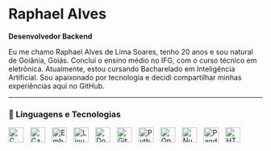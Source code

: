 # Raphael Alves

**Desenvolvedor Backend**

Eu me chamo Raphael Alves de Lima Soares, tenho 20 anos e sou natural de Goiânia, Goiás. Concluí o ensino médio no IFG, com o curso técnico em eletrônica. Atualmente, estou cursando Bacharelado em Inteligência Artificial. Sou apaixonado por tecnologia e decidi compartilhar minhas experiências aqui no GitHub.

---

### 🤖 Linguagens e Tecnologias


<img
    align="left" 
    alt="C" 
    title="C"
    width="30px" 
    style="padding-right: 10px;"
    src="https://cdn.jsdelivr.net/gh/devicons/devicon@latest/icons/c/c-original.svg" 
/>

<img
    align="left" 
    alt="C++" 
    title="C++"
    width="30px" 
    style="padding-right: 10px;"
    src="https://cdn.jsdelivr.net/gh/devicons/devicon@latest/icons/cplusplus/cplusplus-original.svg" 
/>

<img
    align="left" 
    alt="Embedded C" 
    title="Embedded C"
    width="30px" 
    style="padding-right: 10px;"
    src="https://cdn.jsdelivr.net/gh/devicons/devicon@latest/icons/embeddedc/embeddedc-original.svg" 
/>

<img
    align="left" 
    alt="Linux" 
    title="Linux"
    width="30px" 
    style="padding-right: 10px;"
    src="https://cdn.jsdelivr.net/gh/devicons/devicon@latest/icons/linux/linux-original.svg"
/>
          
<img
    align="left" 
    alt="Docker" 
    title="Docker"
    width="30px" 
    style="padding-right: 10px;"
    src="https://cdn.jsdelivr.net/gh/devicons/devicon@latest/icons/docker/docker-original-wordmark.svg"
/>

<img 
    align="left" 
    alt="Git" 
    title="Git"
    width="30px" 
    style="padding-right: 10px;" 
    src="https://cdn.jsdelivr.net/gh/devicons/devicon@latest/icons/git/git-original.svg" 
/>
<img 
    align="left" 
    alt="Python" 
    title="Python"
    width="30px" 
    style="padding-right: 10px;" 
    src="https://cdn.jsdelivr.net/gh/devicons/devicon@latest/icons/python/python-original.svg" 
/>

<img 
    align="left" 
    alt="OpenCV"
    title="OpenCV" 
    width="30px" 
    style="padding-right: 10px;" 
    src="https://cdn.jsdelivr.net/gh/devicons/devicon@latest/icons/opencv/opencv-original.svg"
/>

<img 
    align="left" 
    alt="Numpy"
    title="Numpy" 
    width="30px" 
    style="padding-right: 10px;"    
    src="https://cdn.jsdelivr.net/gh/devicons/devicon@latest/icons/numpy/numpy-original.svg"
/>

<img 
    align="left" 
    alt="Pandas"
    title="Pandas" 
    width="30px" 
    style="padding-right: 10px;" 
    src="https://cdn.jsdelivr.net/gh/devicons/devicon@latest/icons/pandas/pandas-original.svg"
/>

<img 
    align="left" 
    alt="HTML"
    title="HTML" 
    width="30px" 
    style="padding-right: 10px;" 
    src="https://cdn.jsdelivr.net/gh/devicons/devicon@latest/icons/html5/html5-original.svg" 
/>

<br/>
<br/>

